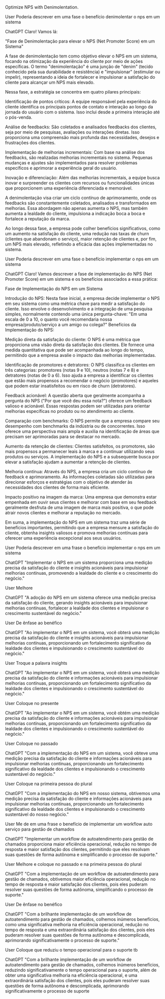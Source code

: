 
Optimize NPS with Denimolentation.

User
Poderia descrever em uma fase o benefício denimolentar o nps em um sistema 

ChatGPT
Claro! Vamos lá:

"Fase de Denimolentação para elevar o NPS (Net Promoter Score) em um Sistema"

A fase de denimolentação tem como objetivo elevar o NPS em um sistema, focando na otimização da experiência do cliente por meio de ações específicas. O termo "denimolentação" é uma junção de "denim" (tecido conhecido pela sua durabilidade e resistência) e "impulsionar" (estimular ou impelir), representando a ideia de fortalecer e impulsionar a satisfação do cliente para alcançar um NPS mais elevado.

Nessa fase, a estratégia se concentra em quatro pilares principais:

Identificação de pontos críticos: A equipe responsável pela experiência do cliente identifica os principais pontos de contato e interação ao longo da jornada do usuário com o sistema. Isso inclui desde a primeira interação até o pós-venda.

Análise de feedbacks: São coletados e analisados feedbacks dos clientes, seja por meio de pesquisas, avaliações ou interações diretas. Isso proporciona uma compreensão mais profunda das necessidades, desejos e frustrações dos clientes.

Implementação de melhorias incrementais: Com base na análise dos feedbacks, são realizadas melhorias incrementais no sistema. Pequenas mudanças e ajustes são implementados para resolver problemas específicos e aprimorar a experiência geral do usuário.

Inovação e diferenciação: Além das melhorias incrementais, a equipe busca inovar e surpreender os clientes com recursos ou funcionalidades únicas que proporcionem uma experiência diferenciada e memorável.

A denimolentação visa criar um ciclo contínuo de aprimoramento, onde os feedbacks são constantemente coletados, analisados e transformados em melhorias. Essa abordagem não apenas aumenta o NPS, mas também aumenta a lealdade do cliente, impulsiona a indicação boca a boca e fortalece a reputação da marca.

Ao longo dessa fase, a empresa pode colher benefícios significativos, como um aumento na satisfação do cliente, uma redução nas taxas de churn (clientes que abandonam o serviço), maior retenção de clientes e, por fim, um NPS mais elevado, refletindo a eficácia das ações implementadas no sistema.




User
Poderia descrever em uma fase o benefício implementar o nps em um sistema 

ChatGPT
Claro! Vamos descrever a fase de implementação do NPS (Net Promoter Score) em um sistema e os benefícios associados a essa prática:

Fase de Implementação do NPS em um Sistema

Introdução do NPS: Nesta fase inicial, a empresa decide implementar o NPS em seu sistema como uma métrica chave para medir a satisfação do cliente. Isso envolve o desenvolvimento e a integração de uma pesquisa simples, normalmente contendo uma única pergunta-chave: "Em uma escala de 0 a 10, o quanto você recomendaria nossa empresa/produto/serviço a um amigo ou colega?"
Benefícios da Implementação do NPS:

Medição direta da satisfação do cliente: O NPS é uma métrica que proporciona uma visão direta da satisfação dos clientes. Ele fornece uma medida quantitativa que pode ser acompanhada ao longo do tempo, permitindo que a empresa avalie o impacto das melhorias implementadas.

Identificação de promotores e detratores: O NPS classifica os clientes em três categorias: promotores (notas 9 e 10), neutros (notas 7 e 8) e detratores (notas de 0 a 6). Isso ajuda a empresa a identificar os clientes que estão mais propensos a recomendar o negócio (promotores) e aqueles que podem estar insatisfeitos ou em risco de churn (detratores).

Feedback acionável: A questão aberta que geralmente acompanha a pergunta do NPS ("Por que você deu essa nota?") oferece um feedback valioso e acionável. Essas respostas podem ser utilizadas para orientar melhorias específicas no produto ou no atendimento ao cliente.

Comparação com benchmarks: O NPS permite que a empresa compare seu desempenho com benchmarks da indústria ou de concorrentes. Isso oferece uma perspectiva mais ampla e auxilia na identificação de áreas que precisam ser aprimoradas para se destacar no mercado.

Aumento da retenção de clientes: Clientes satisfeitos, os promotores, são mais propensos a permanecer leais à marca e a continuar utilizando seus produtos ou serviços. A implementação do NPS e a subsequente busca por elevar a satisfação ajudam a aumentar a retenção de clientes.

Melhoria contínua: Através do NPS, a empresa cria um ciclo contínuo de feedback e aprimoramento. As informações coletadas são utilizadas para direcionar esforços e estratégias com o objetivo de atender às necessidades dos clientes de forma mais eficiente.

Impacto positivo na imagem da marca: Uma empresa que demonstra estar empenhada em ouvir seus clientes e melhorar com base em seu feedback geralmente desfruta de uma imagem de marca mais positiva, o que pode atrair novos clientes e melhorar a reputação no mercado.

Em suma, a implementação do NPS em um sistema traz uma série de benefícios importantes, permitindo que a empresa mensure a satisfação do cliente, obtenha insights valiosos e promova melhorias contínuas para oferecer uma experiência excepcional aos seus usuários.




User
Poderia descrever em uma frase o benefício implementar o nps em um sistema 

ChatGPT
"Implementar o NPS em um sistema proporciona uma medição precisa da satisfação do cliente e insights acionáveis para impulsionar melhorias contínuas, promovendo a lealdade do cliente e o crescimento do negócio."




User
Melhore 

ChatGPT
"A adoção do NPS em um sistema oferece uma medição precisa da satisfação do cliente, gerando insights acionáveis para impulsionar melhorias contínuas, fortalecer a lealdade dos clientes e impulsionar o crescimento sustentável do negócio."




User
De ênfase ao benéfico 

ChatGPT
"Ao implementar o NPS em um sistema, você obterá uma medição precisa da satisfação do cliente e insights acionáveis para impulsionar melhorias contínuas, proporcionando um fortalecimento significativo da lealdade dos clientes e impulsionando o crescimento sustentável do negócio."




User
Troque a palavra insights

ChatGPT
"Ao implementar o NPS em um sistema, você obterá uma medição precisa da satisfação do cliente e informações acionáveis para impulsionar melhorias contínuas, proporcionando um fortalecimento significativo da lealdade dos clientes e impulsionando o crescimento sustentável do negócio."




User
Coloque no presente 

ChatGPT
"Ao implementar o NPS em um sistema, você obtém uma medição precisa da satisfação do cliente e informações acionáveis para impulsionar melhorias contínuas, proporcionando um fortalecimento significativo da lealdade dos clientes e impulsionando o crescimento sustentável do negócio."




User
Coloque no passado

ChatGPT
"Com a implementação do NPS em um sistema, você obteve uma medição precisa da satisfação do cliente e informações acionáveis para impulsionar melhorias contínuas, proporcionando um fortalecimento significativo da lealdade dos clientes e impulsionando o crescimento sustentável do negócio."




User
Coloque na primeira pessoa do plural

ChatGPT
"Com a implementação do NPS em nosso sistema, obtivemos uma medição precisa da satisfação do cliente e informações acionáveis para impulsionar melhorias contínuas, proporcionando um fortalecimento significativo da lealdade dos clientes e impulsionando o crescimento sustentável do nosso negócio."




User
Me de em uma frase o benefício de implementar um workflow auto serviço para gestão de chamados

ChatGPT
"Implementar um workflow de autoatendimento para gestão de chamados proporciona maior eficiência operacional, redução no tempo de resposta e maior satisfação dos clientes, permitindo que eles resolvam suas questões de forma autônoma e simplificando o processo de suporte."




User
Melhore e coloque no passado e na primeira pessoa do plural 

ChatGPT
"Com a implementação de um workflow de autoatendimento para gestão de chamados, obtivemos maior eficiência operacional, redução no tempo de resposta e maior satisfação dos clientes, pois eles puderam resolver suas questões de forma autônoma, simplificando o processo de suporte."




User
De ênfase no benéfico 

ChatGPT
"Com a brilhante implementação de um workflow de autoatendimento para gestão de chamados, colhemos inúmeros benefícios, como uma significativa melhoria na eficiência operacional, redução no tempo de resposta e uma extraordinária satisfação dos clientes, pois eles puderam resolver suas questões de forma autônoma e descomplicada, aprimorando significativamente o processo de suporte."




User
Coloque que reduziu o tempo operacional para o suporte tb 

ChatGPT
"Com a brilhante implementação de um workflow de autoatendimento para gestão de chamados, colhemos inúmeros benefícios, reduzindo significativamente o tempo operacional para o suporte, além de obter uma significativa melhoria na eficiência operacional, e uma extraordinária satisfação dos clientes, pois eles puderam resolver suas questões de forma autônoma e descomplicada, aprimorando significativamente o processo de suporte
